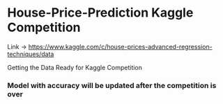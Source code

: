 # House-Price-Prediction Kaggle Competition

Link -> https://www.kaggle.com/c/house-prices-advanced-regression-techniques/data

Getting the Data Ready for Kaggle Competition


### Model with accuracy will be updated after the competition is over
